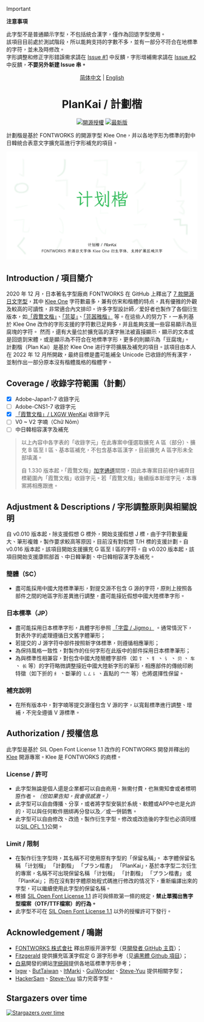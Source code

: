 
>[!IMPORTANT]  
> <div lang="zh-tw">  
> 
> **注意事項**
> 
> 此字型不是普通顯示字型，不包括統合漢字，僅作為回退字型使用。  
> 該項目目前處於測試階段，所以能夠支持的字數不多，並有一部分不符合在地標準的字符，並未及時修改。  
> 字形調整和修正字形錯誤需求請在 [Issue #1](https://github.com/Des-Magmeta/PlanKai/issues/1) 中反饋，字形增補需求請在 [Issue #2](https://github.com/Des-Magmeta/PlanKai/issues/2) 中反饋，**不要另外新建 Issue 串。**
> </div>

<div align="center">
<span lang="zh-cn">

 [简体中文](README.md)
</span>
| [English](README.en.md)

<div lang="zh-tw">

# PlanKai / 計劃楷

</div>

[![開源授權](https://img.shields.io/github/license/Des-Magmeta/PlanKai?style=flat-square)](https://github.com/Des-Magmeta/PlanKai/blob/main/OFL.txt) 
 [![最新版](https://img.shields.io/github/release/Des-Magmeta/PlanKai?style=flat-square)](https://github.com/Des-Magmeta/PlanKai/releases/latest)  

</div>

<div lang="zh-tw">
計劃楷是基於 FONTWORKS 的開源字型 Klee One，并以各地字形为標準的對中日韓統合表意文字擴充區進行字形補充的項目。

![](https://raw.githubusercontent.com/Des-Magmeta/PlanKai/main/images/PlanKai-1.jpg)  

## Introduction / 項目簡介

2020 年 12 月，日本著名字型廠商 FONTWORKS 在 GitHub 上釋出了 [7 款開源日文字型](https://github.com/fontworks-fonts)，其中 [Klee One](https://github.com/fontworks-fonts/Klee) 字符數最多，兼有仿宋和楷體的特点，具有優雅的外觀及較高的可讀性，非常適合內文排印。许多字型設計師／爱好者也製作了各個衍生版本，如[「霞鶩文楷」](https://github.com/lxgw/LxgwWenkai)、[「芫荽」](https://github.com/ButTaiwan/iansui)、[「芫茜雅楷」](https://github.com/ItMarki/jyunsaikaai) 等。在這些人的努力下，一系列基於 Klee One 改作的字形支援的字符數已足夠多，并且能夠支援一些容易顯示為豆腐塊的字符。 
然而，還有大量位於擴充區的漢字無法被直接顯示，顯示的文本或是回退到宋體，或是顯示為不符合在地標準字形，更多的則顯示為「豆腐塊」。  
計劃楷（Plan Kai）是基於 Klee One 进行字符擴展及補充的項目。該項目由本人在 2022 年 12 月所開啟，最終目標是盡可能補全 Unicode 已收錄的所有漢字，並制作出一部分原本沒有楷體風格的楷體字。

## Coverage / 收錄字符範圍（計劃）
- [x] Adobe-Japan1-7 收錄字元  
- [ ] Adobe-CNS1-7 收錄字元  
- [x] [「霞鶩文楷」/ LXGW WenKai](https://github.com/lxgw/LxgwWenKai) 收錄字元  
- [ ] V0 ~ V2 字喃（Chữ Nôm） 
- [ ] 中日韓相容漢字及補充
> 以上內容中各字表的「收錄字元」在此專案中僅選取擴充 A 區（部分）、擴充 B 區至 I 區、基本區補充，不包含基本區漢字，目前擴充 A 區字形未全部填滿。 
> 
> 自 1.330 版本起，「霞鶩文楷」[加字通道](https://github.com/lxgw/LxgwWenKai/issues/33)關閉，因此本專案目前視作補齊目標範圍內「霞鶩文楷」收錄字元。若「霞鶩文楷」後續版本新增字元，本專案將相應跟進。

## Adjustment & Descriptions / 字形調整原則與相關說明

自 v0.010 版本起，除支援假想 G 標外，開始支援假想 J 標，由于字符數量龐大、筆形複雜，製作要求較高等原因，目前沒有對假想 T/H 標的支援計劃。自 v0.016 版本起，該項目開始支援擴充 G 區至 I 區的字符。自 v0.020 版本起，該項目開始支援康熙部首、中日韓筆劃、中日韓相容漢字及補充。  

### 簡體（SC）
- 盡可能採用中國大陸標準筆形，對提交源不包含 G 源的字符，原則上按照各部件之間的地區字形差異進行調整，盡可能接近假想中國大陸標準字形。

### 日本標準（JP）
- 盡可能採用日本標準字形，具體字形參照
  <span lang="ja-jp">[「字雲 / Jigmo」](https://kamichikoichi.github.io/jigmo/)</span>
。通常情況下，對表外字的處理遵循日文舊字體筆形；  
- 若提交的 J 源字符中部件按照新字体標準，则遵循相應筆形；  
- 為保持風格一致性，對製作的任何字形在此版中的部件採用日本標準筆形；  
- 為與標準性相兼容，對包含中國大陸簡體字部件（如
  <span lang="zh-cn">
  `饣`
  </span>
  、
  <span lang="zh-cn">
  `钅`
  </span>
  、
  <span lang="zh-cn">
  `讠`
  </span>
  、
  <span lang="zh-cn">
  `贝`
  </span>
  、
  <span lang="zh-cn">
  `车`
  </span>
  、
  <span lang="zh-cn">
  `长`
  </span>
等）的字符略微調整接近中國大陸新字形的筆形，相應部件的傳統印刷特徵（如下折的
  <span lang="zh-cn">
  `纟`
  </span>
  、斷筆的
  <span lang="zh-cn">
  `㇗㇜㇙`
  </span>
  、直點的
  <span lang="zh-cn">
  `宀亠`
  </span>
等）也將選擇性保留。

### 補充說明
* 在所有版本中，對字喃等提交源僅包含 V 源的字，以寬鬆標準進行調整、增補，不完全遵循 V 源標準。 

## Authorization / 授權信息  

此字型是基於 SIL Open Font License 1.1 改作的 FONTWORKS 開發并釋出的 [Klee](https://github.com/fontworks-fonts/Klee) 開源專案。Klee 是 FONTWORKS 的商標。

### License / 許可  

- 此字型無論是個人還是企業都可以自由商用，無需付費，也無需知會或者標明原作者。*（但如果告知，我會很感激。）*  
- 此字型可以自由傳播、分享，或者將字型安裝於系統、軟體或APP中也是允許的，可以與任何軟件捆綁再分發以及／或一併銷售。  
- 此字型可以自由修改、改造，製作衍生字型。修改或改造後的字型也必須同樣以[SIL OFL 1.1](https://scripts.sil.org/OFL)公開。

### Limit / 限制  

- 在製作衍生字型時，其名稱不可使用原有字型的「保留名稱」。 本字體保留名稱
<span lang="zh-cn">「计划楷」</span>
<span lang="zh-tw">「計劃楷」</span>
<span lang="ja-jp">「プラン楷書」</span>
「PlanKai」，基於本字型二次衍生的專案，名稱不可出現保留名稱
<span lang="zh-cn">「计划楷」</span>
<span lang="zh-tw">「計劃楷」</span>
<span lang="ja-jp">「プラン楷書」</span>
或「PlanKai」； 而在沒有對字體原始程式碼進行修改的情况下，重新編譯出來的字型，可以繼續使用此字型的保留名稱。
- 根據 [SIL Open Font License 1.1](https://scripts.sil.org/OFL) 許可與條款第一條的規定，**禁止單獨出售字型檔案（OTF/TTF檔案）的行為。**
- 此字型不可在 [SIL Open Font License 1.1](https://scripts.sil.org/OFL) 以外的授權許可下發行。

## Acknowledgement / 鳴謝

- [FONTWORKS 株式會社](http://fontworks.co.jp) 釋出原版开源字型（見[開發者 GitHub 主頁](https://github.com/fontworks-fonts/)）；  
- [Fitzgerald](https://github.com/Fitzgerald-Porthmouth-Koenigsegg/Plangothic-Project) 提供擴充區漢字假定 G 源字形參考（见[遍黑體 Github 項目](https://github.com/Fitzgerald-Porthmouth-Koenigsegg/Plangothic-Project)）；
- [白易](https://github.com/yi-bai)開發的網站[字統网](https://zi.tools)提供各地區標準字形參考；  
- [lxgw](https://github.com/lxgw)、[ButTaiwan](https://github.com/ButTaiwan)、[ItMarki](https://github.com/ItMarki)、[GuiWonder](https://github.com/GuiWonder/MoonStarsKai)、[Steve-Yuu](https://github.com/Steve-Yuu/YshiPen-Shuti) 提供相關字型；  
- [HackerSam](https://github.com/HACKERSam2011)、[Steve-Yuu](https://github.com/Steve-Yuu/YshiPen-Shuti) 協力完善字型。

## Stargazers over time 
  
 [![Stargazers over time](https://starchart.cc/Des-Magmeta/PlanKai.svg)](https://starchart.cc/Des-Magmeta/PlanKai)

</div>
